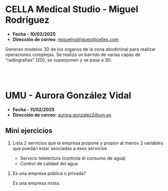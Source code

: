 # CELLA Medical Studio - Miguel Rodríguez

- **Fecha - 10/02/2025**
- **Dirección de correo:** miguelrodriguez@celles.com

Generan modelos 3D de los organos de la zona abodiminal para realizar operaciones complejas. Se realiza un barrido de varias capas de "radiografías" (2D), se superponen y se pasa a 3D.


<br><br>
# UMU - Aurora González Vidal

- **Fecha - 11/02/2025**
- **Dirección de correo:** aurora.gonzalez2@um.es

## Mini ejercicios
1. Lista 2 servicios que la empresa propone y propón al menos 2 variables que puedan estar asociadas a esos servicios
   - Servicio telelectura (controla el consumo de agua)
   - Control de calidad del agua

2. Es una empresa pública o privada?

   Es una empresa mixta.